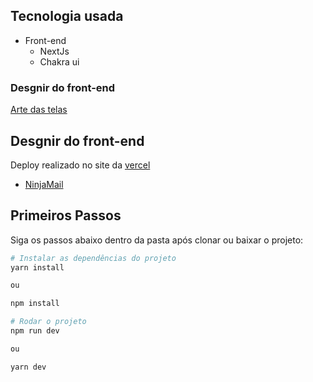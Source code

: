## Tecnologia usada

* Front-end
  - NextJs
  - Chakra ui

### Desgnir do front-end
  [Arte das telas](https://www.figma.com/community/file/979525883691541352)

  
## Desgnir do front-end
Deploy realizado no site da [vercel](https://vercel.com/)
 - [NinjaMail](https://ninja-mail-deplpoy.vercel.app/)

## Primeiros Passos

Siga os passos abaixo dentro da pasta após clonar ou baixar o projeto:

  ```bash
  # Instalar as dependências do projeto
  yarn install
  
  ou
  
  npm install
  ```

  ```bash
  # Rodar o projeto
  npm run dev

  ou

  yarn dev
  ```

